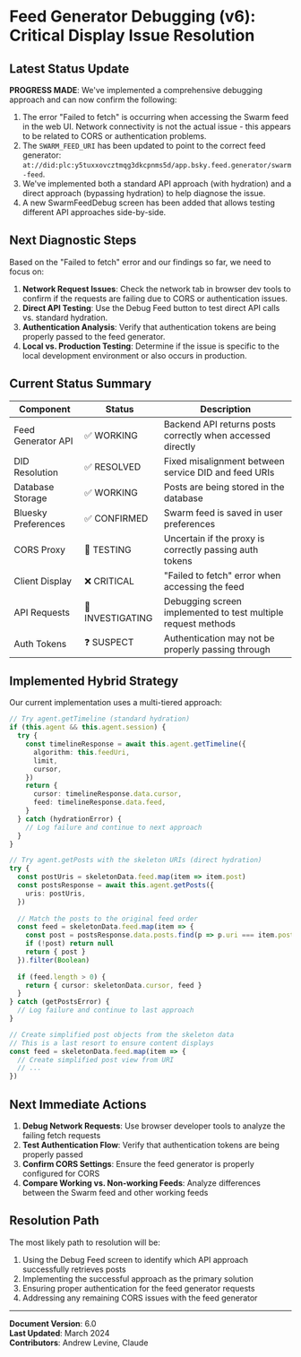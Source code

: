 # Feed Generator Debugging (v6): Critical Display Issue Resolution

## Latest Status Update
**PROGRESS MADE**: We've implemented a comprehensive debugging approach and can now confirm the following:

1. The error "Failed to fetch" is occurring when accessing the Swarm feed in the web UI. Network connectivity is not the actual issue - this appears to be related to CORS or authentication problems.
2. The `SWARM_FEED_URI` has been updated to point to the correct feed generator: `at://did:plc:y5tuxxovcztmqg3dkcpnms5d/app.bsky.feed.generator/swarm-feed`.
3. We've implemented both a standard API approach (with hydration) and a direct approach (bypassing hydration) to help diagnose the issue.
4. A new SwarmFeedDebug screen has been added that allows testing different API approaches side-by-side.

## Next Diagnostic Steps
Based on the "Failed to fetch" error and our findings so far, we need to focus on:

1. **Network Request Issues**: Check the network tab in browser dev tools to confirm if the requests are failing due to CORS or authentication issues.
2. **Direct API Testing**: Use the Debug Feed button to test direct API calls vs. standard hydration.
3. **Authentication Analysis**: Verify that authentication tokens are being properly passed to the feed generator.
4. **Local vs. Production Testing**: Determine if the issue is specific to the local development environment or also occurs in production.

## Current Status Summary
| Component | Status | Description |
|-----------|--------|-------------|
| Feed Generator API | ✅ WORKING | Backend API returns posts correctly when accessed directly |
| DID Resolution | ✅ RESOLVED | Fixed misalignment between service DID and feed URIs |
| Database Storage | ✅ WORKING | Posts are being stored in the database |
| Bluesky Preferences | ✅ CONFIRMED | Swarm feed is saved in user preferences |
| CORS Proxy | 🔄 TESTING | Uncertain if the proxy is correctly passing auth tokens |
| Client Display | ❌ CRITICAL | "Failed to fetch" error when accessing the feed |
| API Requests | 🔄 INVESTIGATING | Debugging screen implemented to test multiple request methods |
| Auth Tokens | ❓ SUSPECT | Authentication may not be properly passing through |

## Implemented Hybrid Strategy
Our current implementation uses a multi-tiered approach:

```typescript
// Try agent.getTimeline (standard hydration)
if (this.agent && this.agent.session) {
  try {
    const timelineResponse = await this.agent.getTimeline({
      algorithm: this.feedUri,
      limit,
      cursor,
    })
    return {
      cursor: timelineResponse.data.cursor,
      feed: timelineResponse.data.feed,
    }
  } catch (hydrationError) {
    // Log failure and continue to next approach
  }
}

// Try agent.getPosts with the skeleton URIs (direct hydration)
try {
  const postUris = skeletonData.feed.map(item => item.post)
  const postsResponse = await this.agent.getPosts({
    uris: postUris,
  })
  
  // Match the posts to the original feed order
  const feed = skeletonData.feed.map(item => {
    const post = postsResponse.data.posts.find(p => p.uri === item.post)
    if (!post) return null
    return { post }
  }).filter(Boolean)
  
  if (feed.length > 0) {
    return { cursor: skeletonData.cursor, feed }
  }
} catch (getPostsError) {
  // Log failure and continue to last approach
}

// Create simplified post objects from the skeleton data
// This is a last resort to ensure content displays
const feed = skeletonData.feed.map(item => {
  // Create simplified post view from URI
  // ...
})
```

## Next Immediate Actions

1. **Debug Network Requests**: Use browser developer tools to analyze the failing fetch requests
2. **Test Authentication Flow**: Verify that authentication tokens are being properly passed
3. **Confirm CORS Settings**: Ensure the feed generator is properly configured for CORS
4. **Compare Working vs. Non-working Feeds**: Analyze differences between the Swarm feed and other working feeds

## Resolution Path
The most likely path to resolution will be:

1. Using the Debug Feed screen to identify which API approach successfully retrieves posts
2. Implementing the successful approach as the primary solution
3. Ensuring proper authentication for the feed generator requests
4. Addressing any remaining CORS issues with the feed generator

---

**Document Version**: 6.0  
**Last Updated**: March 2024  
**Contributors**: Andrew Levine, Claude 